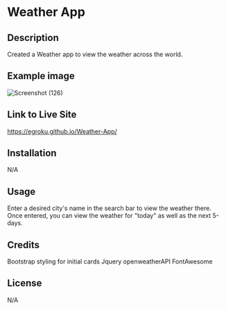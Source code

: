 # Weather App

## Description
Created a Weather app to view the weather across the world.

## Example image

![Screenshot (126)](https://github.com/EgRoku/Weather-App/assets/125640560/bf96f732-8fb2-4062-b03f-355c4713b847)

## Link to Live Site

https://egroku.github.io/Weather-App/

## Installation

N/A

## Usage

Enter a desired city's name in the search bar to view the weather there. Once entered, you can view the weather for "today" as well as the next 5-days.

## Credits 

Bootstrap styling for initial cards
Jquery
openweatherAPI
FontAwesome

## License

N/A